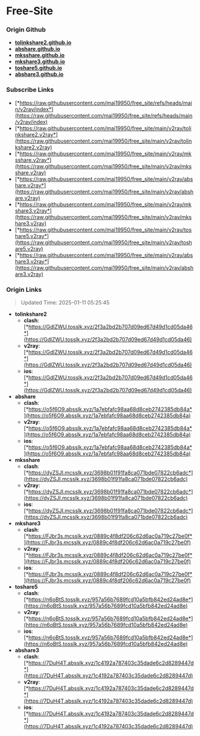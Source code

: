 # Free-Site

### Origin Github

- [**tolinkshare2.github.io**](https://github.com/tolinkshare2/tolinkshare2.github.io)
- [**abshare.github.io**](https://github.com/abshare/abshare.github.io)
- [**mksshare.github.io**](https://github.com/mksshare/mksshare.github.io)
- [**mkshare3.github.io**](https://github.com/mkshare3/mkshare3.github.io)
- [**toshare5.github.io**](https://github.com/toshare5/toshare5.github.io)
- [**abshare3.github.io**](https://github.com/abshare3/abshare3.github.io)

### Subscribe Links

- [*https://raw.githubusercontent.com/mai19950/free_site/refs/heads/main/v2ray/index*](https://raw.githubusercontent.com/mai19950/free_site/refs/heads/main/v2ray/index)
- [*https://raw.githubusercontent.com/mai19950/free_site/main/v2ray/tolinkshare2.v2ray*](https://raw.githubusercontent.com/mai19950/free_site/main/v2ray/tolinkshare2.v2ray)
- [*https://raw.githubusercontent.com/mai19950/free_site/main/v2ray/mksshare.v2ray*](https://raw.githubusercontent.com/mai19950/free_site/main/v2ray/mksshare.v2ray)
- [*https://raw.githubusercontent.com/mai19950/free_site/main/v2ray/abshare.v2ray*](https://raw.githubusercontent.com/mai19950/free_site/main/v2ray/abshare.v2ray)
- [*https://raw.githubusercontent.com/mai19950/free_site/main/v2ray/mkshare3.v2ray*](https://raw.githubusercontent.com/mai19950/free_site/main/v2ray/mkshare3.v2ray)
- [*https://raw.githubusercontent.com/mai19950/free_site/main/v2ray/toshare5.v2ray*](https://raw.githubusercontent.com/mai19950/free_site/main/v2ray/toshare5.v2ray)
- [*https://raw.githubusercontent.com/mai19950/free_site/main/v2ray/abshare3.v2ray*](https://raw.githubusercontent.com/mai19950/free_site/main/v2ray/abshare3.v2ray)

### Origin Links

> Updated Time: 2025-01-11 05:25:45

- **tolinkshare2**
  - **clash**: [*https://GdlZWU.tosslk.xyz/2f3a2bd2b707d09ed67d49d1cd05da46*](https://GdlZWU.tosslk.xyz/2f3a2bd2b707d09ed67d49d1cd05da46)
  - **v2ray**: [*https://GdlZWU.tosslk.xyz/2f3a2bd2b707d09ed67d49d1cd05da46*](https://GdlZWU.tosslk.xyz/2f3a2bd2b707d09ed67d49d1cd05da46)
  - **ios**: [*https://GdlZWU.tosslk.xyz/2f3a2bd2b707d09ed67d49d1cd05da46*](https://GdlZWU.tosslk.xyz/2f3a2bd2b707d09ed67d49d1cd05da46)
- **abshare**
  - **clash**: [*https://o5f6O9.absslk.xyz/1a7ebfafc98aa68d8ceb2742385db84a*](https://o5f6O9.absslk.xyz/1a7ebfafc98aa68d8ceb2742385db84a)
  - **v2ray**: [*https://o5f6O9.absslk.xyz/1a7ebfafc98aa68d8ceb2742385db84a*](https://o5f6O9.absslk.xyz/1a7ebfafc98aa68d8ceb2742385db84a)
  - **ios**: [*https://o5f6O9.absslk.xyz/1a7ebfafc98aa68d8ceb2742385db84a*](https://o5f6O9.absslk.xyz/1a7ebfafc98aa68d8ceb2742385db84a)
- **mksshare**
  - **clash**: [*https://dyZSJI.mcsslk.xyz/3698b01f91fa8ca071bde07822cb6adc*](https://dyZSJI.mcsslk.xyz/3698b01f91fa8ca071bde07822cb6adc)
  - **v2ray**: [*https://dyZSJI.mcsslk.xyz/3698b01f91fa8ca071bde07822cb6adc*](https://dyZSJI.mcsslk.xyz/3698b01f91fa8ca071bde07822cb6adc)
  - **ios**: [*https://dyZSJI.mcsslk.xyz/3698b01f91fa8ca071bde07822cb6adc*](https://dyZSJI.mcsslk.xyz/3698b01f91fa8ca071bde07822cb6adc)
- **mkshare3**
  - **clash**: [*https://FJbr3s.mcsslk.xyz/0889c4f8df206c62d6ac0a719c27be0f*](https://FJbr3s.mcsslk.xyz/0889c4f8df206c62d6ac0a719c27be0f)
  - **v2ray**: [*https://FJbr3s.mcsslk.xyz/0889c4f8df206c62d6ac0a719c27be0f*](https://FJbr3s.mcsslk.xyz/0889c4f8df206c62d6ac0a719c27be0f)
  - **ios**: [*https://FJbr3s.mcsslk.xyz/0889c4f8df206c62d6ac0a719c27be0f*](https://FJbr3s.mcsslk.xyz/0889c4f8df206c62d6ac0a719c27be0f)
- **toshare5**
  - **clash**: [*https://n6oBtS.tosslk.xyz/957a56b7689fcd10a5bfb842ed24ad8e*](https://n6oBtS.tosslk.xyz/957a56b7689fcd10a5bfb842ed24ad8e)
  - **v2ray**: [*https://n6oBtS.tosslk.xyz/957a56b7689fcd10a5bfb842ed24ad8e*](https://n6oBtS.tosslk.xyz/957a56b7689fcd10a5bfb842ed24ad8e)
  - **ios**: [*https://n6oBtS.tosslk.xyz/957a56b7689fcd10a5bfb842ed24ad8e*](https://n6oBtS.tosslk.xyz/957a56b7689fcd10a5bfb842ed24ad8e)
- **abshare3**
  - **clash**: [*https://7DuH4T.absslk.xyz/1c4192a787403c35dade6c2d8289447d*](https://7DuH4T.absslk.xyz/1c4192a787403c35dade6c2d8289447d)
  - **v2ray**: [*https://7DuH4T.absslk.xyz/1c4192a787403c35dade6c2d8289447d*](https://7DuH4T.absslk.xyz/1c4192a787403c35dade6c2d8289447d)
  - **ios**: [*https://7DuH4T.absslk.xyz/1c4192a787403c35dade6c2d8289447d*](https://7DuH4T.absslk.xyz/1c4192a787403c35dade6c2d8289447d)
